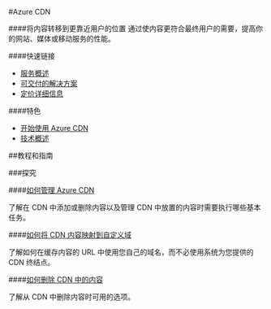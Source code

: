 <properties linkid="dev-net-Cloud-Service" urlDisplayName="Windows Azure CDN" pageTitle="Windows Azure 服务管理：CDN" metaKeywords="CDN" description="" metaCanonical="" services="CDN" documentationCenter="Services" title="Move your content closer to your users" authors="" solutions="" manager="" editor="" />

#Azure CDN</h1>

####将内容转移到更靠近用户的位置
通过使内容更符合最终用户的需要，提高你的网站、媒体或移动服务的性能。

####快速链接

-   [服务概述](/home/features/caching/)
-   [可交付的解决方案](/zh-cn/solutions/media/)
-   [定价详细信息](/pricing/details/cdn/)
      
####特色

-   [开始使用 Azure CDN](/zh-cn/documentation/articles/cdn-how-to-use/)
-   [技术概述](http://msdn.microsoft.com/zh-cn/library/azure/ff919703.aspx)

##教程和指南
  
###探究

####[如何管理 Azure CDN](http://msdn.microsoft.com/zh-cn/library/azure/gg680305.aspx)

了解在 CDN 中添加或删除内容以及管理 CDN 中放置的内容时需要执行哪些基本任务。

####[如何将 CDN 内容映射到自定义域](http://msdn.microsoft.com/zh-cn/library/azure/gg680307.aspx)

了解如何在缓存内容的 URL 中使用您自己的域名，而不必使用系统为您提供的 CDN 终结点。

####[如何删除 CDN 中的内容](http://msdn.microsoft.com/zh-cn/library/azure/gg680303.aspx)

了解从 CDN 中删除内容时可用的选项。



